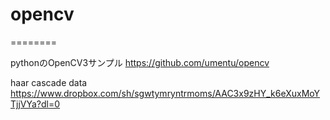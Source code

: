 # opencv
========

pythonのOpenCV3サンプル
https://github.com/umentu/opencv

haar cascade data
https://www.dropbox.com/sh/sgwtymryntrmoms/AAC3x9zHY_k6eXuxMoYTjjVYa?dl=0